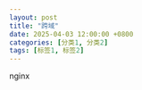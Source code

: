 ```yaml
---
layout: post
title: "跨域"
date: 2025-04-03 12:00:00 +0800
categories: [分类1, 分类2]
tags: [标签1, 标签2]
---
```

nginx
